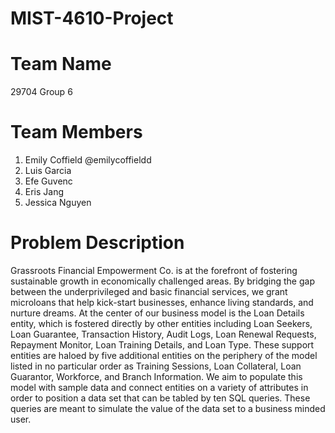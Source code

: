 # MIST-4610-Project

# Team Name 
29704 Group 6

# Team Members
1. Emily Coffield @emilycoffieldd 
2. Luis Garcia
3. Efe Guvenc
4. Eris Jang
5. Jessica Nguyen

# Problem Description
Grassroots Financial Empowerment Co. is at the forefront of fostering sustainable growth in economically challenged areas. By bridging the gap between the underprivileged and basic financial services, we grant microloans that help kick-start businesses, enhance living standards, and nurture dreams.
At the center of our business model is the Loan Details entity, which is fostered directly by other entities including Loan Seekers, Loan Guarantee, Transaction History, Audit Logs, Loan Renewal Requests, Repayment Monitor, Loan Training Details, and Loan Type.
These support entities are haloed by five additional entities on the periphery of the model listed in no particular order as Training Sessions, Loan Collateral, Loan Guarantor, Workforce, and Branch Information. 
We aim to populate this model with sample data and connect entities on a variety of attributes in order to position a data set that can be tabled by ten SQL queries. 
These queries are meant to simulate the value of the data set to a business minded user.
